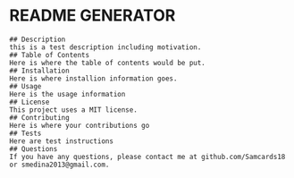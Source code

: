 # README GENERATOR
    ## Description
    this is a test description including motivation.
    ## Table of Contents
    Here is where the table of contents would be put.
    ## Installation
    Here is where installion information goes.
    ## Usage
    Here is the usage information
    ## License
    This project uses a MIT license.
    ## Contributing
    Here is where your contributions go
    ## Tests
    Here are test instructions
    ## Questions
    If you have any questions, please contact me at github.com/Samcards18 or smedina2013@gmail.com.
